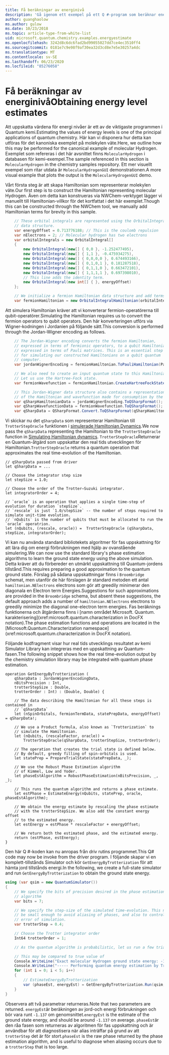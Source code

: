 ```yaml
---
title: Få beräkningar av energinivå
description: 'Gå igenom ett exempel på ett Q #-program som beräknar energi nivå värden för molekyl väte.'
author: guanghaolow
ms.author: gulow
ms.date: 10/23/2018
ms.topic: article-type-from-white-list
uid: microsoft.quantum.chemistry.examples.energyestimate
ms.openlocfilehash: 3242d8c6dc6fad2bd99055027dd7ce4ec3510ff4
ms.sourcegitcommit: 0181e7c9e98f9af30ea32d3cd8e7e5e30257a4dc
ms.translationtype: MT
ms.contentlocale: sv-SE
ms.lasthandoff: 06/23/2020
ms.locfileid: "85276058"
---
```

# <a name="obtaining-energy-level-estimates"></a><span data-ttu-id="6bfe3-103">Få beräkningar av energinivå</span><span class="sxs-lookup"><span data-stu-id="6bfe3-103">Obtaining energy level estimates</span></span>
<span data-ttu-id="6bfe3-104">Att uppskatta värdena för energi nivåer är ett av de viktigaste programmen i Quantum kemi.</span><span class="sxs-lookup"><span data-stu-id="6bfe3-104">Estimating the values of energy levels is one of the principal applications of quantum chemistry.</span></span> <span data-ttu-id="6bfe3-105">Här kan vi disponera hur detta kan utföras för det kanoniska exemplet på molekylen väte.</span><span class="sxs-lookup"><span data-stu-id="6bfe3-105">Here, we outline how this may be performed for the canonical example of molecular Hydrogen.</span></span> <span data-ttu-id="6bfe3-106">Exemplet som refereras i det här avsnittet finns `MolecularHydrogen` i databasen för kemi-exempel.</span><span class="sxs-lookup"><span data-stu-id="6bfe3-106">The sample referenced in this section is `MolecularHydrogen` in the chemistry samples repository.</span></span> <span data-ttu-id="6bfe3-107">Ett mer visuellt exempel som ritar utdata är `MolecularHydrogenGUI` demonstrationen.</span><span class="sxs-lookup"><span data-stu-id="6bfe3-107">A more visual example that plots the output is the `MolecularHydrogenGUI` demo.</span></span>

<span data-ttu-id="6bfe3-108">Vårt första steg är att skapa Hamiltonian som representerar molekylen väte.</span><span class="sxs-lookup"><span data-stu-id="6bfe3-108">Our first step is to construct the Hamiltonian representing molecular Hydrogen.</span></span> <span data-ttu-id="6bfe3-109">Även om detta kan konstrueras via NWChem-verktyget lägger vi manuellt till Hamiltonian-villkor för det kortfattat i det här exemplet.</span><span class="sxs-lookup"><span data-stu-id="6bfe3-109">Though this can be constructed through the NWChem tool, we manually add Hamiltonian terms for brevity in this sample.</span></span>

```csharp
    // These orbital integrals are represented using the OrbitalIntegral
    // data structure.
    var energyOffset = 0.713776188; // This is the coulomb repulsion
    var nElectrons = 2; // Molecular hydrogen has two electrons
    var orbitalIntegrals = new OrbitalIntegral[]
    {
        new OrbitalIntegral(new[] { 0,0 }, -1.252477495),
        new OrbitalIntegral(new[] { 1,1 }, -0.475934275),
        new OrbitalIntegral(new[] { 0,0,0,0 }, 0.674493166),
        new OrbitalIntegral(new[] { 0,1,0,1 }, 0.181287518),
        new OrbitalIntegral(new[] { 0,1,1,0 }, 0.663472101),
        new OrbitalIntegral(new[] { 1,1,1,1 }, 0.697398010),
        // This line adds the identity term.
        new OrbitalIntegral(new int[] { }, energyOffset)
    };

    // We initialize a fermion Hamiltonian data structure and add terms to it.
    var fermionHamiltonian = new OrbitalIntegralHamiltonian(orbitalIntegrals).ToFermionHamiltonian();
```

<span data-ttu-id="6bfe3-110">Att simulera Hamiltonian kräver att vi konverterar fermion-operatörerna till qubit-operatörer.</span><span class="sxs-lookup"><span data-stu-id="6bfe3-110">Simulating the Hamiltonian requires us to convert the fermion operators to qubit operators.</span></span> <span data-ttu-id="6bfe3-111">Den här konverteringen utförs via Wigner-kodningen i Jordanien på följande sätt.</span><span class="sxs-lookup"><span data-stu-id="6bfe3-111">This conversion is performed through the Jordan-Wigner encoding as follows.</span></span>

```csharp
    // The Jordan-Wigner encoding converts the fermion Hamiltonian, 
    // expressed in terms of fermionic operators, to a qubit Hamiltonian,
    // expressed in terms of Pauli matrices. This is an essential step
    // for simulating our constructed Hamiltonians on a qubit quantum
    // computer.
    var jordanWignerEncoding = fermionHamiltonian.ToPauliHamiltonian(Pauli.QubitEncoding.JordanWigner);

    // We also need to create an input quantum state to this Hamiltonian.
    // Let us use the Hartree-Fock state.
    var fermionWavefunction = fermionHamiltonian.CreateHartreeFockState(nElectrons);

    // This Jordan-Wigner data structure also contains a representation 
    // of the Hamiltonian and wavefunction made for consumption by the Q# operations.
    var qSharpHamiltonianData = jordanWignerEncoding.ToQSharpFormat();
    var qSharpWavefunctionData = fermionWavefunction.ToQSharpFormat();
    var qSharpData = QSharpFormat.Convert.ToQSharpFormat(qSharpHamiltonianData, qSharpWavefunctionData);
```

<span data-ttu-id="6bfe3-112">Vi skickar nu det `qSharpData` som representerar Hamiltonian till `TrotterStepOracle` funktionen i [simulerade Hamiltonian Dynamics](xref:microsoft.quantum.libraries.standard.algorithms).</span><span class="sxs-lookup"><span data-stu-id="6bfe3-112">We now pass the `qSharpData` representing the Hamiltonian to the `TrotterStepOracle` function in [Simulating Hamiltonian dynamics](xref:microsoft.quantum.libraries.standard.algorithms).</span></span> <span data-ttu-id="6bfe3-113">`TrotterStepOracle`Returnerar en Quantum-åtgärd som uppskattar den real tids utvecklingen för Hamiltonian.</span><span class="sxs-lookup"><span data-stu-id="6bfe3-113">`TrotterStepOracle` returns a quantum operation that approximates the real time-evolution of the Hamiltonian.</span></span>

```qsharp
// qSharpData passed from driver
let qSharpData = ... 

// Choose the integrator step size
let stepSize = 1.0;

// Choose the order of the Trotter—Suzuki integrator.
let integratorOrder = 4;

// `oracle` is an operation that applies a single time-step of evolution for duration `stepSize`.
// `rescale` is just `1.0/stepSize` -- the number of steps required to simulate unit-time evolution.
// `nQubits` is the number of qubits that must be allocated to run the `oracle` operatrion.
let (nQubits, (rescale, oracle)) =  TrotterStepOracle (qSharpData, stepSize, integratorOrder);
```

<span data-ttu-id="6bfe3-114">Vi kan nu använda standard bibliotekets algoritmer för fas uppskattning för att lära dig om energi förbrukningen med hjälp av ovanstående simulering.</span><span class="sxs-lookup"><span data-stu-id="6bfe3-114">We can now use the standard library's phase estimation algorithms to learn the ground state energy using the above simulation.</span></span> <span data-ttu-id="6bfe3-115">Detta kräver att du förbereder en utmärkt uppskattning till Quantum-jordens tillstånd.</span><span class="sxs-lookup"><span data-stu-id="6bfe3-115">This requires preparing a good approximation to the quantum ground state.</span></span> <span data-ttu-id="6bfe3-116">Förslag på sådana uppskattningar finns i `Broombridge` schemat, men utanför de här förslagen är standard metoden ett antal `hamiltonian.NElectrons` electrons som gör att greedily minimerar den diagonala en Electron term Energies.</span><span class="sxs-lookup"><span data-stu-id="6bfe3-116">Suggestions for such approximations are provided in the `Broombridge` schema, but absent these suggestions, the default approach adds a number of `hamiltonian.NElectrons` electrons to  greedily minimize the diagonal one-electron term energies.</span></span> <span data-ttu-id="6bfe3-117">Fas beräknings funktionerna och åtgärderna finns i [namn området Microsoft. Quantum. karakterisering](xref:microsoft.quantum.characterization in DocFX notation).</span><span class="sxs-lookup"><span data-stu-id="6bfe3-117">The phase estimation functions and operations are located in the [Microsoft.Quantum.Characterization namespace](xref:microsoft.quantum.characterization in DocFX notation).</span></span>

<span data-ttu-id="6bfe3-118">Följande kodfragment visar hur real tids utvecklings resultatet av kemi Simulator Library kan integreras med en uppskattning av Quantum-fasen.</span><span class="sxs-lookup"><span data-stu-id="6bfe3-118">The following snippet shows how the real time-evolution output by the chemistry simulation library may be integrated with quantum phase estimation.</span></span>

```qsharp
operation GetEnergyByTrotterization (
    qSharpData : JordanWignerEncodingData, 
    nBitsPrecision : Int, 
    trotterStepSize : Double, 
    trotterOrder : Int) : (Double, Double) {
    
    // The data describing the Hamiltonian for all these steps is contained in
    // `qSharpData`
    let (nSpinOrbitals, fermionTermData, statePrepData, energyOffset) = qSharpData!;
    
    // We use a Product formula, also known as `Trotterization` to
    // simulate the Hamiltonian.
    let (nQubits, (rescaleFactor, oracle)) = 
        TrotterStepOracle(qSharpData, trotterStepSize, trotterOrder);
    
    // The operation that creates the trial state is defined below.
    // By default, greedy filling of spin-orbitals is used.
    let statePrep = PrepareTrialState(statePrepData, _);
    
    // We use the Robust Phase Estimation algorithm
    // of Kimmel, Low and Yoder.
    let phaseEstAlgorithm = RobustPhaseEstimation(nBitsPrecision, _, _);
    
    // This runs the quantum algorithm and returns a phase estimate.
    let estPhase = EstimateEnergy(nQubits, statePrep, oracle, phaseEstAlgorithm);
    
    // We obtain the energy estimate by rescaling the phase estimate
    // with the trotterStepSize. We also add the constant energy offset
    // to the estimated energy.
    let estEnergy = estPhase * rescaleFactor + energyOffset;
    
    // We return both the estimated phase, and the estimated energy.
    return (estPhase, estEnergy);
}
```

<span data-ttu-id="6bfe3-119">Den här Q #-koden kan nu anropas från driv rutins programmet.</span><span class="sxs-lookup"><span data-stu-id="6bfe3-119">This Q# code may now be invoke from the driver program.</span></span> <span data-ttu-id="6bfe3-120">I följande skapar vi en komplett-tillstånds Simulator och kör `GetEnergyByTrotterization` för att hämta jord tillstånds energi.</span><span class="sxs-lookup"><span data-stu-id="6bfe3-120">In the following, we create a full-state simulator and run `GetEnergyByTrotterization` to obtain the ground state energy.</span></span>

```csharp
using (var qsim = new QuantumSimulator())
{
    // We specify the bits of precision desired in the phase estimation 
    // algorithm
    var bits = 7;

    // We specify the step-size of the simulated time-evolution. This needs to
    // be small enough to avoid aliasing of phases, and also to control the
    // error of simulation.
    var trotterStep = 0.4;

    // Choose the Trotter integrator order
    Int64 trotterOrder = 1;

    // As the quantum algorithm is probabilistic, let us run a few trials.

    // This may be compared to true value of
    Console.WriteLine("Exact molecular Hydrogen ground state energy: -1.137260278.\n");
    Console.WriteLine("----- Performing quantum energy estimation by Trotter simulation algorithm");
    for (int i = 0; i < 5; i++)
    {
        // EstimateEnergyByTrotterization
        var (phaseEst, energyEst) = GetEnergyByTrotterization.Run(qsim, qSharpData, bits, trotterStep, trotterOrder).Result;
    }
}
```

<span data-ttu-id="6bfe3-121">Observera att två parametrar returneras.</span><span class="sxs-lookup"><span data-stu-id="6bfe3-121">Note that two parameters are returned.</span></span> <span data-ttu-id="6bfe3-122">`energyEst`är beräkningen av jord-och energi förbrukningen och bör vara runt `-1.137` om genomsnittet.</span><span class="sxs-lookup"><span data-stu-id="6bfe3-122">`energyEst` is the estimate of the ground state energy, and should be around `-1.137` on average.</span></span> <span data-ttu-id="6bfe3-123">`phaseEst`är den råa fasen som returneras av algoritmen för fas uppskattning och är användbar för att diagnostisera när alias inträffar på grund av att `trotterStep` det är för stort.</span><span class="sxs-lookup"><span data-stu-id="6bfe3-123">`phaseEst` is the raw phase returned by the phase estimation algorithm, and is useful to diagnose when aliasing occurs due to a `trotterStep` that is too large.</span></span>
